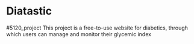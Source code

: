 # Diatastic
#5120_project
This project is a free-to-use website for diabetics, through which users can manage and monitor their glycemic index
